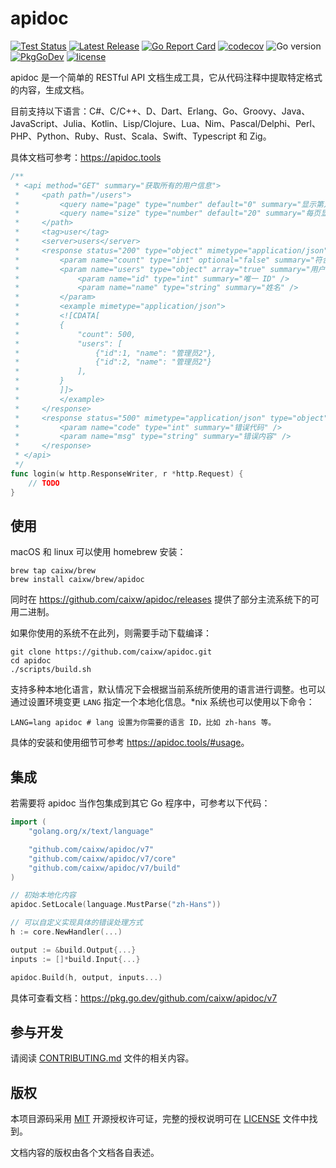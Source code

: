 # apidoc

[![Test Status](https://github.com/caixw/apidoc/workflows/Test/badge.svg?branch=master)](https://github.com/caixw/apidoc/actions?query=workflow%3ATest)
[![Latest Release](https://img.shields.io/github/release/caixw/apidoc.svg?style=flat-square)](https://github.com/caixw/apidoc/releases/latest)
[![Go Report Card](https://goreportcard.com/badge/github.com/caixw/apidoc)](https://goreportcard.com/report/github.com/caixw/apidoc)
[![codecov](https://codecov.io/gh/caixw/apidoc/branch/master/graph/badge.svg)](https://codecov.io/gh/caixw/apidoc)
![Go version](https://img.shields.io/github/go-mod/go-version/caixw/apidoc)
[![PkgGoDev](https://pkg.go.dev/badge/github.com/caixw/apidoc/v7)](https://pkg.go.dev/github.com/caixw/apidoc/v7)
[![license](https://img.shields.io/badge/license-MIT-brightgreen.svg?style=flat)](https://opensource.org/licenses/MIT)

apidoc 是一个简单的 RESTful API 文档生成工具，它从代码注释中提取特定格式的内容，生成文档。

目前支持以下语言：C#、C/C++、D、Dart、Erlang、Go、Groovy、Java、JavaScript、Julia、Kotlin、Lisp/Clojure、Lua、Nim、Pascal/Delphi、Perl、PHP、Python、Ruby、Rust、Scala、Swift、Typescript 和 Zig。

具体文档可参考：<https://apidoc.tools>

```go
/**
 * <api method="GET" summary="获取所有的用户信息">
 *     <path path="/users">
 *         <query name="page" type="number" default="0" summary="显示第几页的内容" />
 *         <query name="size" type="number" default="20" summary="每页显示的数量" />
 *     </path>
 *     <tag>user</tag>
 *     <server>users</server>
 *     <response status="200" type="object" mimetype="application/json">
 *         <param name="count" type="int" optional="false" summary="符合条件的所有用户数量" />
 *         <param name="users" type="object" array="true" summary="用户列表">
 *             <param name="id" type="int" summary="唯一 ID" />
 *             <param name="name" type="string" summary="姓名" />
 *         </param>
 *         <example mimetype="application/json">
 *         <![CDATA[
 *         {
 *             "count": 500,
 *             "users": [
 *                 {"id":1, "name": "管理员2"},
 *                 {"id":2, "name": "管理员2"}
 *             ],
 *         }
 *         ]]>
 *         </example>
 *     </response>
 *     <response status="500" mimetype="application/json" type="object">
 *         <param name="code" type="int" summary="错误代码" />
 *         <param name="msg" type="string" summary="错误内容" />
 *     </response>
 * </api>
 */
func login(w http.ResponseWriter, r *http.Request) {
    // TODO
}
```

## 使用

macOS 和 linux 可以使用 homebrew 安装：

```shell
brew tap caixw/brew
brew install caixw/brew/apidoc
```

同时在 <https://github.com/caixw/apidoc/releases> 提供了部分主流系统下的可用二进制。

如果你使用的系统不在此列，则需要手动下载编译：

```shell
git clone https://github.com/caixw/apidoc.git
cd apidoc
./scripts/build.sh
```

支持多种本地化语言，默认情况下会根据当前系统所使用的语言进行调整。也可以通过设置环境变更 `LANG` 指定一个本地化信息。*nix 系统也可以使用以下命令：

```shell
LANG=lang apidoc # lang 设置为你需要的语言 ID，比如 zh-hans 等。
```

具体的安装和使用细节可参考 <https://apidoc.tools/#usage>。

## 集成

若需要将 apidoc 当作包集成到其它 Go 程序中，可参考以下代码：

```go
import (
    "golang.org/x/text/language"

    "github.com/caixw/apidoc/v7"
    "github.com/caixw/apidoc/v7/core"
    "github.com/caixw/apidoc/v7/build"
)

// 初始本地化内容
apidoc.SetLocale(language.MustParse("zh-Hans"))

// 可以自定义实现具体的错误处理方式
h := core.NewHandler(...)

output := &build.Output{...}
inputs := []*build.Input{...}

apidoc.Build(h, output, inputs...)
```

具体可查看文档：<https://pkg.go.dev/github.com/caixw/apidoc/v7>

## 参与开发

请阅读 [CONTRIBUTING.md](CONTRIBUTING.md) 文件的相关内容。

## 版权

本项目源码采用 [MIT](https://opensource.org/licenses/MIT) 开源授权许可证，完整的授权说明可在 [LICENSE](LICENSE) 文件中找到。

文档内容的版权由各个文档各自表述。

